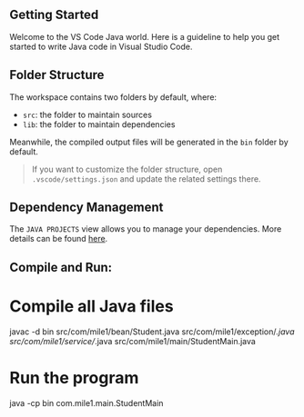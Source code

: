 ## Getting Started

Welcome to the VS Code Java world. Here is a guideline to help you get started to write Java code in Visual Studio Code.

## Folder Structure

The workspace contains two folders by default, where:

- `src`: the folder to maintain sources
- `lib`: the folder to maintain dependencies

Meanwhile, the compiled output files will be generated in the `bin` folder by default.

> If you want to customize the folder structure, open `.vscode/settings.json` and update the related settings there.

## Dependency Management

The `JAVA PROJECTS` view allows you to manage your dependencies. More details can be found [here](https://github.com/microsoft/vscode-java-dependency#manage-dependencies).

## Compile and Run:

# Compile all Java files
javac -d bin src/com/mile1/bean/Student.java src/com/mile1/exception/*.java src/com/mile1/service/*.java src/com/mile1/main/StudentMain.java

# Run the program
java -cp bin com.mile1.main.StudentMain
